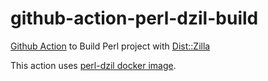 # github-action-perl-dzil-build

[Github Action](https://github.com/features/actions) to Build Perl project with [Dist::Zilla](https://metacpan.org/pod/Dist::Zilla)

This action uses [perl-dzil docker image](https://github.com/Perl-CI/docker-img-perl-dzil/packages/55566).
